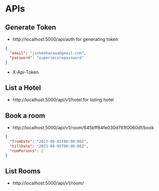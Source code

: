 # APIs
## Generate Token
- http://localhost:5000/api/auth for generating token
```json
{
  "email": "jinheehanaaa@gmail.com",
  "password": "supersecurepassword"
}
```
- X-Api-Token

## List a Hotel
- http://localhost:5000/api/v1/hotel for listing hotel

## Book a room
- http://localhost:5000/api/v1/room/645bff84fe030d781f0060df/book
```json
{
  "fromDate": "2023-06-01T00:00:00Z",
  "tillDate": "2023-06-05T00:00:00Z",
  "numPersons": 2
}
```

## List Rooms
- http://localhost:5000/api/v1/room/